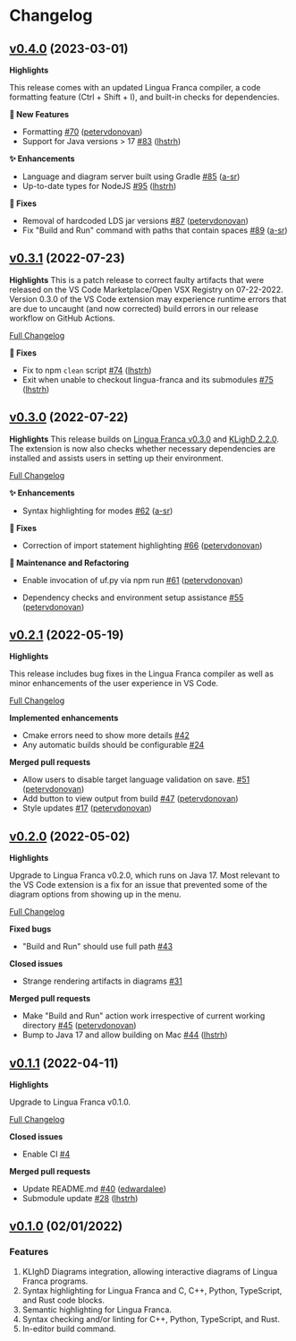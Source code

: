 # Changelog
 
## [v0.4.0](https://github.com/lf-lang/vscode-lingua-franca/tree/v0.4.0) (2023-03-01)

**Highlights**

This release comes with an updated Lingua Franca compiler, a code formatting feature (Ctrl + Shift + I), and built-in checks for dependencies.

**🚀 New Features**

- Formatting [\#70](https://github.com/lf-lang/vscode-lingua-franca/pull/70) ([petervdonovan](https://github.com/petervdonovan))
- Support for Java versions > 17 [\#83](https://github.com/lf-lang/vscode-lingua-franca/pull/83) ([lhstrh](https://github.com/lhstrh))

**✨ Enhancements**

- Language and diagram server built using Gradle [\#85](https://github.com/lf-lang/vscode-lingua-franca/pull/85) ([a-sr](https://github.com/a-sr))
- Up-to-date types for NodeJS [\#95](https://github.com/lf-lang/vscode-lingua-franca/pull/95) ([lhstrh](https://github.com/lhstrh))

**🔧 Fixes**

- Removal of hardcoded LDS jar versions [\#87](https://github.com/lf-lang/vscode-lingua-franca/pull/87) ([petervdonovan](https://github.com/petervdonovan))
- Fix "Build and Run" command with paths that contain spaces [\#89](https://github.com/lf-lang/vscode-lingua-franca/pull/89) ([a-sr](https://github.com/a-sr))


 
## [v0.3.1](https://github.com/lingua-franca/vscode-lingua-franca/tag/v0.3.1) (2022-07-23)

**Highlights** This is a patch release to correct faulty artifacts that were released on the VS Code Marketplace/Open VSX Registry on 07-22-2022. Version 0.3.0 of the VS Code extension may experience runtime errors that are due to uncaught (and now corrected) build errors in our release workflow on GitHub Actions.

[Full Changelog](https://github.com/lf-lang/vscode-lingua-franca/compare/v0.3.0...v0.3.1)

**🔧 Fixes**

- Fix to npm `clean` script [\#74](https://github.com/lf-lang/vscode-lingua-franca/pull/74) ([lhstrh](https://github.com/lhstrh))
- Exit when unable to checkout lingua-franca and its submodules [\#75](https://github.com/lf-lang/vscode-lingua-franca/pull/75) ([lhstrh](https://github.com/lhstrh))


 
## [v0.3.0](https://github.com/lf-lang/vscode-lingua-franca/tree/v0.3.0) (2022-07-22)

**Highlights** This release builds on [Lingua Franca v0.3.0](https://github.com/lf-lang/lingua-franca/releases/tag/v0.3.0) and [KLighD 2.2.0](https://github.com/kieler/KLighD/releases/tag/release-2022-07-2.2.0). The extension is now also checks whether necessary dependencies are installed and assists users in setting up their environment.

[Full Changelog](https://github.com/lf-lang/vscode-lingua-franca/compare/v0.2.1...v0.3.0)

**✨ Enhancements**

- Syntax highlighting for modes [\#62](https://github.com/lf-lang/vscode-lingua-franca/pull/62) ([a-sr](https://github.com/a-sr))

**🔧 Fixes**

- Correction of import statement highlighting [\#66](https://github.com/lf-lang/vscode-lingua-franca/pull/66) ([petervdonovan](https://github.com/petervdonovan))

**🚧 Maintenance and Refactoring**

- Enable invocation of uf.py via npm run [\#61](https://github.com/lf-lang/vscode-lingua-franca/pull/61) ([petervdonovan](https://github.com/petervdonovan))

- Dependency checks and environment setup assistance [\#55](https://github.com/lf-lang/vscode-lingua-franca/pull/55) ([petervdonovan](https://github.com/petervdonovan))

 
## [v0.2.1](https://github.com/lf-lang/vscode-lingua-franca/tree/v0.2.1) (2022-05-19)

**Highlights**

This release includes bug fixes in the Lingua Franca compiler as well as minor enhancements of the user experience in VS Code.

[Full Changelog](https://github.com/lf-lang/vscode-lingua-franca/compare/v0.2.0...v0.2.1)

**Implemented enhancements**

- Cmake errors need to show more details [\#42](https://github.com/lf-lang/vscode-lingua-franca/issues/42)
- Any automatic builds should be configurable [\#24](https://github.com/lf-lang/vscode-lingua-franca/issues/24)

**Merged pull requests**

- Allow users to disable target language validation on save. [\#51](https://github.com/lf-lang/vscode-lingua-franca/pull/51) ([petervdonovan](https://github.com/petervdonovan))
- Add button to view output from build [\#47](https://github.com/lf-lang/vscode-lingua-franca/pull/47) ([petervdonovan](https://github.com/petervdonovan))
- Style updates [\#17](https://github.com/lf-lang/vscode-lingua-franca/pull/17) ([petervdonovan](https://github.com/petervdonovan))
 
## [v0.2.0](https://github.com/lf-lang/vscode-lingua-franca/tree/v0.2.0) (2022-05-02)

**Highlights**

Upgrade to Lingua Franca v0.2.0, which runs on Java 17. Most relevant to the VS Code extension is a fix for an issue that prevented some of the diagram options from showing up in the menu.

[Full Changelog](https://github.com/lf-lang/vscode-lingua-franca/compare/v0.1.1...v0.2.0)

**Fixed bugs**

- "Build and Run" should use full path [\#43](https://github.com/lf-lang/vscode-lingua-franca/issues/43)

**Closed issues**

- Strange rendering artifacts in diagrams [\#31](https://github.com/lf-lang/vscode-lingua-franca/issues/31)

**Merged pull requests**

- Make "Build and Run" action work irrespective of current working directory [\#45](https://github.com/lf-lang/vscode-lingua-franca/pull/45) ([petervdonovan](https://github.com/petervdonovan))
- Bump to Java 17 and allow building on Mac [\#44](https://github.com/lf-lang/vscode-lingua-franca/pull/44) ([lhstrh](https://github.com/lhstrh))
 
## [v0.1.1](https://github.com/lf-lang/vscode-lingua-franca/tree/v0.1.1) (2022-04-11)

**Highlights**

Upgrade to Lingua Franca v0.1.0.

[Full Changelog](https://github.com/lf-lang/vscode-lingua-franca/compare/v0.1.0...v0.1.1)

**Closed issues**

- Enable CI [\#4](https://github.com/lf-lang/vscode-lingua-franca/issues/4)

**Merged pull requests**

- Update README.md [\#40](https://github.com/lf-lang/vscode-lingua-franca/pull/40) ([edwardalee](https://github.com/edwardalee))
- Submodule update [\#28](https://github.com/lf-lang/vscode-lingua-franca/pull/28) ([lhstrh](https://github.com/lhstrh))

## [v0.1.0](https://github.com/lf-lang/vscode-lingua-franca/tree/v0.1.0) (02/01/2022)

### Features
1. KLIghD Diagrams integration, allowing interactive diagrams of Lingua Franca programs.
1. Syntax highlighting for Lingua Franca and C, C++, Python, TypeScript, and Rust code blocks.
1. Semantic highlighting for Lingua Franca.
1. Syntax checking and/or linting for C++, Python, TypeScript, and Rust.
1. In-editor build command.
